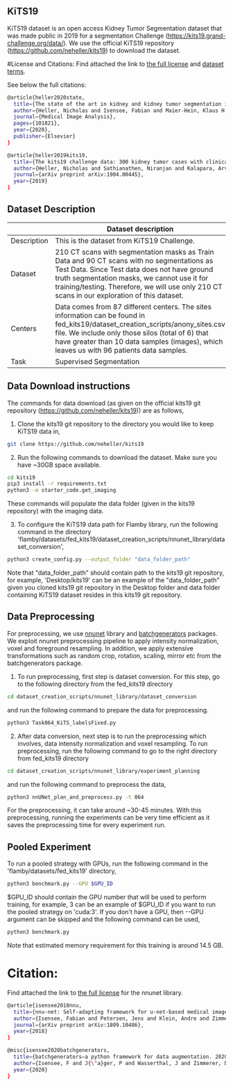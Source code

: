 ## KiTS19

KiTS19 dataset is an open access Kidney Tumor Segmentation dataset that was made public in 2019 for a segmentation Challenge (https://kits19.grand-challenge.org/data/).
We use the official KiTS19 repository (https://github.com/neheller/kits19) to download the dataset. 

#License and Citations:
Find attached the link to [the full license](https://data.donders.ru.nl/doc/dua/CC-BY-NC-SA-4.0.html?0) and [dataset terms](https://kits19.grand-challenge.org/data/).

See below the full citations:
```bash
@article{heller2020state,
  title={The state of the art in kidney and kidney tumor segmentation in contrast-enhanced CT imaging: Results of the KiTS19 Challenge},
  author={Heller, Nicholas and Isensee, Fabian and Maier-Hein, Klaus H and Hou, Xiaoshuai and Xie, Chunmei and Li, Fengyi and Nan, Yang and Mu, Guangrui and Lin, Zhiyong and Han, Miofei and others},
  journal={Medical Image Analysis},
  pages={101821},
  year={2020},
  publisher={Elsevier}
}

@article{heller2019kits19,
  title={The kits19 challenge data: 300 kidney tumor cases with clinical context, ct semantic segmentations, and surgical outcomes},
  author={Heller, Nicholas and Sathianathen, Niranjan and Kalapara, Arveen and Walczak, Edward and Moore, Keenan and Kaluzniak, Heather and Rosenberg, Joel and Blake, Paul and Rengel, Zachary and Oestreich, Makinna and others},
  journal={arXiv preprint arXiv:1904.00445},
  year={2019}
}
```

## Dataset Description

|                   | Dataset description 
| ----------------- | -----------------------------------------------
| Description       | This is the dataset from KiTS19 Challenge.
| Dataset           | 210 CT scans with segmentation masks as Train Data and 90 CT scans with no segmentations as Test Data. Since Test data does not have ground truth segmentation masks, we cannot use it for training/testing. Therefore, we will use only 210 CT scans in our exploration of this dataset. 
| Centers           | Data comes from 87 different centers. The sites information can be found in fed_kits19/dataset_creation_scripts/anony_sites.csv file. We include only those silos (total of 6) that have greater than 10 data samples (images), which leaves us with 96 patients data samples.
| Task              | Supervised Segmentation



## Data Download instructions
The commands for data download
(as given on the official kits19 git repository (https://github.com/neheller/kits19)) are as follows,

1. Clone the kits19 git repository to the directory you would like to keep KiTS19 data in,
```bash
git clone https://github.com/neheller/kits19
```

2. Run the following commands to download the dataset. Make sure you have ~30GB space available.
```bash
cd kits19
pip3 install -r requirements.txt
python3 -m starter_code.get_imaging
```
These commands will populate the data folder (given in the kits19 repository) with the imaging data. 

3. To configure the KiTS19 data path for Flamby library, run the following command in the directory 'flamby/datasets/fed_kits19/dataset_creation_scripts/nnunet_library/dataset_conversion',
```bash
python3 create_config.py --output_folder "data_folder_path" 
```
Note that "data_folder_path" should contain path to the kits19 git repository, for example, 'Desktop/kits19' can be an example of the "data_folder_path" given you cloned kits19 git repository in the Desktop folder and data folder containing KiTS19 dataset resides in this kits19 git repository.
## Data Preprocessing   
For preprocessing, we use [nnunet](https://github.com/MIC-DKFZ/nnUNet) library and [batchgenerators](https://github.com/MIC-DKFZ/batchgenerators) packages. We exploit nnunet preprocessing pipeline
to apply intensity normalization, voxel and foreground resampling. In addition, we apply extensive transformations such as random crop, rotation, scaling, mirror etc from the batchgenerators package. 

1. To run preprocessing, first step is dataset conversion. For this step, go to the following directory from the fed_kits19 directory
```bash
cd dataset_creation_scripts/nnunet_library/dataset_conversion
```
and run the following command to prepare the data for preprocessing.
```bash
python3 Task064_KiTS_labelsFixed.py 
```
2. After data conversion, next step is to run the preprocessing which involves, data intensity normalization and voxel resampling. To run preprocessing, run the following command to go to the right directory from fed_kits19 directory
```bash
cd dataset_creation_scripts/nnunet_library/experiment_planning
```
and run the following command to preprocess the data,
```bash
python3 nnUNet_plan_and_preprocess.py -t 064
```
For the preprocessing, it can take around ~30-45 minutes. 
With this preprocessing, running the experiments can be very time efficient as it saves the preprocessing time for every experiment run.

## Pooled Experiment
To run a pooled strategy with GPUs, run the following command in the 'flamby/datasets/fed_kits19' directory,
```bash
python3 benchmark.py --GPU $GPU_ID
```
$GPU_ID should contain the GPU number that will be used to perform training, for example, 3 can be an example of $GPU_ID if you want to run the pooled strategy on 'cuda:3'. 
If you don't have a GPU, then --GPU argument can be skipped and the following command can be used,
```bash
python3 benchmark.py 
```
Note that estimated memory requirement for this training is around 14.5 GB.

# Citation:
Find attached the link to [the full license](http://www.apache.org/licenses/LICENSE-2.0) for the nnunet library.

```bash
@article{isensee2018nnu,
  title={nnu-net: Self-adapting framework for u-net-based medical image segmentation},
  author={Isensee, Fabian and Petersen, Jens and Klein, Andre and Zimmerer, David and Jaeger, Paul F and Kohl, Simon and Wasserthal, Jakob and Koehler, Gregor and Norajitra, Tobias and Wirkert, Sebastian and others},
  journal={arXiv preprint arXiv:1809.10486},
  year={2018}
}

@misc{isensee2020batchgenerators,
  title={batchgenerators—a python framework for data augmentation. 2020},
  author={Isensee, F and J{\"a}ger, P and Wasserthal, J and Zimmerer, D and Petersen, J and Kohl, S and others},
  year={2020}
}
```

